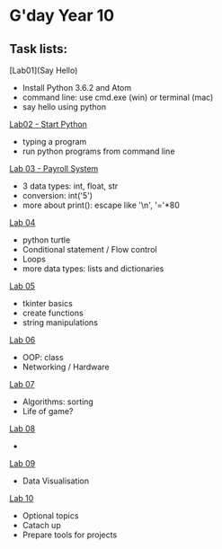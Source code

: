 # G'day Year 10

## Task lists:

[Lab01](Say Hello)

* Install Python 3.6.2 and Atom
* command line: use cmd.exe (win) or terminal (mac)
* say hello using python

[Lab02 - Start Python]()
* typing a program
* run python programs from command line 

[Lab 03 - Payroll System](Lab03/no%20pay%20no%20gain.ipynb)

 * 3 data types: int, float, str
 * conversion: int('5')
 * more about print(): escape like '\n', '='*80
  

[Lab 04]()

 * python turtle 
 * Conditional statement / Flow control
 * Loops
 * more data types: lists and dictionaries
 
 
[Lab 05]()

 * tkinter basics
 * create functions
 * string manipulations
 
[Lab 06]()

* OOP: class
* Networking / Hardware

[Lab 07]()

* Algorithms: sorting
* Life of game?

[Lab 08]()

* 

[Lab 09]()

* Data Visualisation

[Lab 10]()
* Optional topics
* Catach up
* Prepare tools for projects





